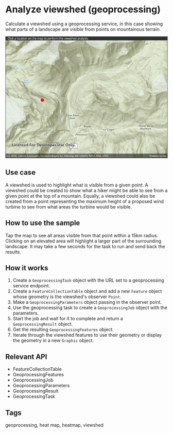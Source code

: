 # Analyze viewshed (geoprocessing)

Calculate a viewshed using a geoprocessing service, in this case showing what parts of a landscape are visible from points on mountainous terrain.

![Image of viewshed geoprocessing](analyzeviewshed.jpg)

## Use case

A viewshed is used to highlight what is visible from a given point. A viewshed could be created to show what a hiker might be able to see from a given point at the top of a mountain. Equally, a viewshed could also be created from a point representing the maximum height of a proposed wind turbine to see from what areas the turbine would be visible. 

## How to use the sample

Tap the map to see all areas visible from that point within a 15km radius. Clicking on an elevated area will highlight a larger part of the surrounding landscape. It may take a few seconds for the task to run and send back the results.

## How it works

1. Create a `GeoprocessingTask` object with the URL set to a geoprocessing service endpoint.
2. Create a `FeatureCollectionTable` object and add a new `Feature` object whose geometry is the viewshed's observer `Point`.
3. Make a `GeoprocessingParameters` object passing in the observer point.
4. Use the geoprocessing task to create a `GeoprocessingJob` object with the parameters.
5. Start the job and wait for it to complete and return a `GeoprocessingResult` object.
6. Get the resulting `GeoprocessingFeatures` object.
7. Iterate through the viewshed features to use their geometry or display the geometry in a new `Graphic` object.

## Relevant API

* FeatureCollectionTable
* GeoprocessingFeatures
* GeoprocessingJob
* GeoprocessingParameters
* GeoprocessingResult
* GeoprocessingTask

## Tags

geoprocessing, heat map, heatmap, viewshed